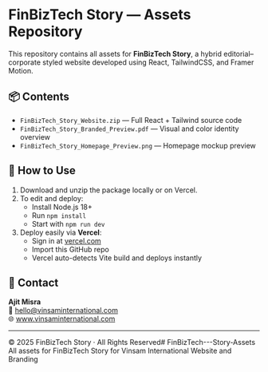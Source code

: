 # FinBizTech Story — Assets Repository

This repository contains all assets for **FinBizTech Story**, a hybrid editorial–corporate styled website developed using React, TailwindCSS, and Framer Motion.

## 📦 Contents
- `FinBizTech_Story_Website.zip` — Full React + Tailwind source code
- `FinBizTech_Story_Branded_Preview.pdf` — Visual and color identity overview
- `FinBizTech_Story_Homepage_Preview.png` — Homepage mockup preview

## 🚀 How to Use
1. Download and unzip the package locally or on Vercel.
2. To edit and deploy:
   - Install Node.js 18+
   - Run `npm install`
   - Start with `npm run dev`
3. Deploy easily via **Vercel**:
   - Sign in at [vercel.com](https://vercel.com)
   - Import this GitHub repo
   - Vercel auto-detects Vite build and deploys instantly

## 💬 Contact
**Ajit Misra**  
📧 hello@vinsaminternational.com  
🌐 www.vinsaminternational.com

---

© 2025 FinBizTech Story · All Rights Reserved# FinBizTech---Story-Assets
All assets for FinBizTech Story for Vinsam International  Website and Branding
